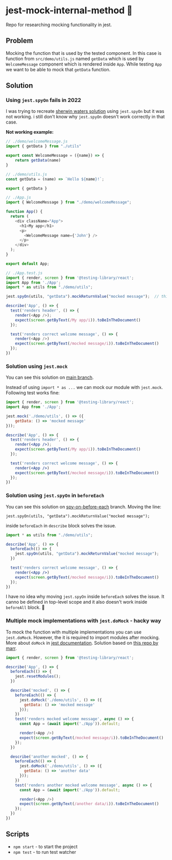 # jest-mock-internal-method 🐐

Repo for researching mocking functionality in jest.

## Problem

Mocking the function that is used by the tested component. In this case is function from `src/demo/utils.js` named `getData` which is used by `WelcomeMessage` component which is rendered inside `App`. While testing `App` we want to be able to mock that `getData` function.

## Solution

### Using `jest.spyOn` fails in 2022

I was trying to recreate [sherwin waters solution](https://stackoverflow.com/a/66669162/3978701) using `jest.spyOn` but it was not working. i still don't know why `jest.spyOn` doesn't work correctly in that case.

**Not working example:**

```js
// ./demo/welcomeMessage.js
import { getData } from "./utils"

export const WelcomeMessage = ({name}) => {
    return getData(name)
}

// ./demo/utils.js
const getData = (name) => `Hello ${name}!`;

export { getData }

// ./App.js
import { WelcomeMessage } from "./demo/welcomeMessage";

function App() {
  return (
    <div className="App">
      <h1>My app</h1>
      <p>
        <WelcomeMessage name={'John'} />
      </p>
    </div>
  );
}

export default App;

// ./App.test.js
import { render, screen } from '@testing-library/react';
import App from './App';
import * as utils from "./demo/utils";

jest.spyOn(utils, "getData").mockReturnValue("mocked message");  // this doesn't work as intended

describe('App', () => {
  test('renders header', () => {
    render(<App />);
    expect(screen.getByText(/My app/i)).toBeInTheDocument()
  });

  test('renders correct welcome message', () => {
    render(<App />)
    expect(screen.getByText(/mocked message/i)).toBeInTheDocument()
  });
})
```

### Solution using `jest.mock`

You can see this solution on [main branch](https://github.com/karlosos/jest-mock-internal-function/blob/main/src/App.test.js).

Instead of using `import * as ...` we can mock our module with `jest.mock`. Following test works fine:

```jsx
import { render, screen } from '@testing-library/react';
import App from './App';

jest.mock('./demo/utils', () => ({
    getData: () => 'mocked message'
}));

describe('App', () => {
  test('renders header', () => {
    render(<App />);
    expect(screen.getByText(/My app/i)).toBeInTheDocument()
  });

  test('renders correct welcome message', () => {
    render(<App />)
    expect(screen.getByText(/mocked message/i)).toBeInTheDocument()
  });
})
```

### Solution using `jest.spyOn` in `beforeEach`

You can see this solution on [spy-on-before-each](https://github.com/karlosos/jest-mock-internal-function/blob/spy-on-before-each/src/App.test.js) branch. Moving the line:

```
jest.spyOn(utils, "getData").mockReturnValue("mocked message");
```

inside `beforeEach` in `describe` block solves the issue.

```jsx
import * as utils from "./demo/utils";

describe('App', () => {
  beforeEach(() => {
    jest.spyOn(utils, "getData").mockReturnValue("mocked message");
  })

  test('renders correct welcome message', () => {
    render(<App />)
    expect(screen.getByText(/mocked message/i)).toBeInTheDocument()
  });
})
```

I have no idea why moving `jest.spyOn` inside `beforeEach` solves the issue. It canno be defined in top-level scope and it also doesn't work inside `beforeAll` block. 🤔

### Multiple mock implementations with `jest.doMock` - hacky way

To mock the function with multiple implementations you can use `jest.doMock`. However, the it is required to import modules after mocking. More about `doMock` in [jest documentation](https://jestjs.io/docs/jest-object#jestdomockmodulename-factory-options). Solution based on [this repo by marr](https://github.com/marr/react-test-mock).

```js
import { render, screen } from '@testing-library/react';

describe('App', () => {
  beforeEach(() => {
    jest.resetModules();
  })

  describe('mocked', () => {
    beforeEach(() => {
      jest.doMock('./demo/utils', () => ({
        getData: () => 'mocked message'
      }));
    })
    test('renders mocked welcome message', async () => {
      const App = (await import('./App')).default;

      render(<App />)
      expect(screen.getByText(/mocked message/i)).toBeInTheDocument()
    });
  })

  describe('another mocked', () => {
    beforeEach(() => {
      jest.doMock('./demo/utils', () => ({
        getData: () => 'another data'
      }));
    })
    test('renders another mocked welcome message', async () => {
      const App = (await import('./App')).default;

      render(<App />)
      expect(screen.getByText(/another data/i)).toBeInTheDocument()
    });
  })
})
```

## Scripts

- `npm start` - to start the project
- `npm test` - to run test watcher
